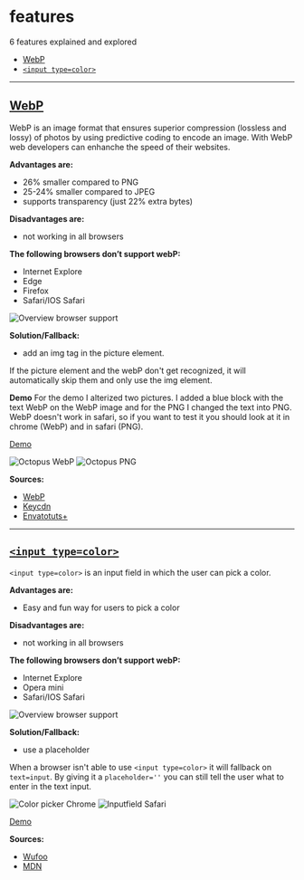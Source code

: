 # features

6 features explained and explored
- [WebP](#webp)
- [`<input type=color>`](#input-type=color)
---

## [WebP](#webp)
WebP is an image format that ensures superior compression (lossless and lossy) of photos by using predictive coding to encode an image. With WebP web developers can enhanche the speed of their websites.

__Advantages are:__
- 26% smaller compared to PNG
- 25-24% smaller compared to JPEG
- supports transparency (just 22% extra bytes)

__Disadvantages are:__
- not working in all browsers

__The following browsers don’t support webP:__
- Internet Explore
- Edge
- Firefox
- Safari/IOS Safari

<img src="img/webp-browser.png" alt="Overview browser support">

__Solution/Fallback:__
- add an img tag in the picture element.

If the picture element and the webP don't get recognized, it will automatically skip them and only use the img element.

__Demo__
For the demo I alterized two pictures. I added a blue block with the text WebP on the WebP image and for the PNG I changed the text into PNG. WebP doesn't work in safari, so if you want to test it you should look at it in chrome (WebP) and in safari (PNG).

[Demo](https://giuliam.github.io/browser-technologies/week2/feature1html/index.html)

<img src="img/octo-chrome.png" alt="Octopus WebP">
<img src="img/octo-safari.png" alt="Octopus PNG">


__Sources:__
- [WebP](https://developers.google.com/speed/webp/)
- [Keycdn](https://www.keycdn.com/blog/convert-to-webp-the-successor-of-jpeg/)
- [Envatotuts+](https://code.tutsplus.com/tutorials/better-responsive-images-with-the-picture-element--net-36583)

---

## [`<input type=color>`](#input-type=color)
`<input type=color>` is an input field in which the user can pick a color.


__Advantages are:__
- Easy and fun way for users to pick a color

__Disadvantages are:__
- not working in all browsers

__The following browsers don’t support webP:__
- Internet Explore
- Opera mini
- Safari/IOS Safari

<img src="img/color-browser.png" alt="Overview browser support">

__Solution/Fallback:__
- use a placeholder

When a browser isn't able to use `<input type=color>` it will fallback on `text=input`. By giving it a `placeholder=''` you can still tell the user what to enter in the text input.

<img src="img/color-chrome.png" alt="Color picker Chrome">
<img src="img/color-safari.png" alt="Inputfield Safari">


[Demo](https://giuliam.github.io/browser-technologies/week2/feature2html/index.html)

__Sources:__
- [Wufoo](https://www.wufoo.com/html5/types/6-color.html)
- [MDN](https://developer.mozilla.org/en-US/docs/Web/HTML/Element/input/color)
